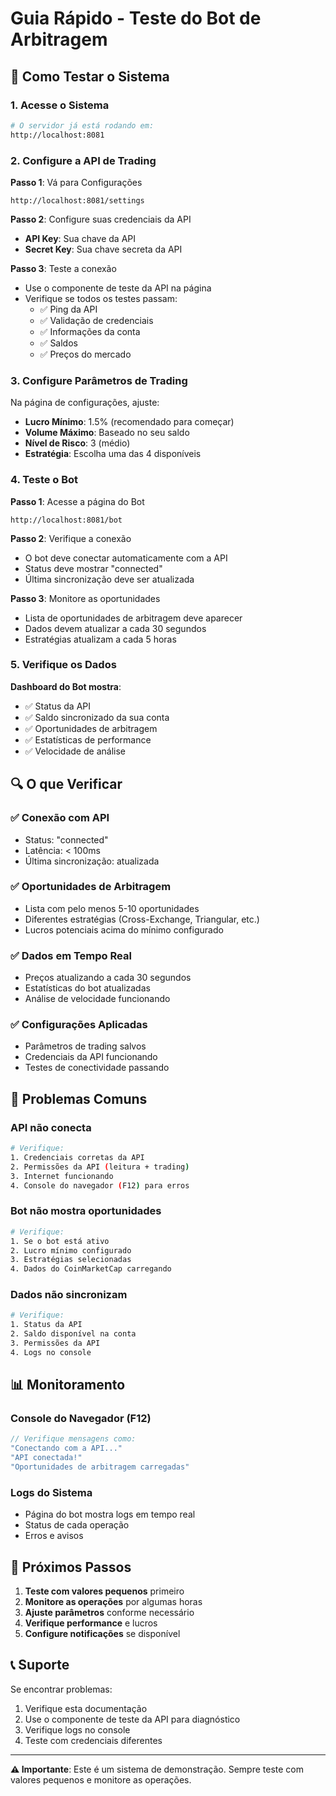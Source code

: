 # Guia Rápido - Teste do Bot de Arbitragem

## 🚀 Como Testar o Sistema

### 1. Acesse o Sistema
```bash
# O servidor já está rodando em:
http://localhost:8081
```

### 2. Configure a API de Trading

**Passo 1**: Vá para Configurações
```
http://localhost:8081/settings
```

**Passo 2**: Configure suas credenciais da API
- **API Key**: Sua chave da API
- **Secret Key**: Sua chave secreta da API

**Passo 3**: Teste a conexão
- Use o componente de teste da API na página
- Verifique se todos os testes passam:
  - ✅ Ping da API
  - ✅ Validação de credenciais
  - ✅ Informações da conta
  - ✅ Saldos
  - ✅ Preços do mercado

### 3. Configure Parâmetros de Trading

Na página de configurações, ajuste:

- **Lucro Mínimo**: 1.5% (recomendado para começar)
- **Volume Máximo**: Baseado no seu saldo
- **Nível de Risco**: 3 (médio)
- **Estratégia**: Escolha uma das 4 disponíveis

### 4. Teste o Bot

**Passo 1**: Acesse a página do Bot
```
http://localhost:8081/bot
```

**Passo 2**: Verifique a conexão
- O bot deve conectar automaticamente com a API
- Status deve mostrar "connected"
- Última sincronização deve ser atualizada

**Passo 3**: Monitore as oportunidades
- Lista de oportunidades de arbitragem deve aparecer
- Dados devem atualizar a cada 30 segundos
- Estratégias atualizam a cada 5 horas

### 5. Verifique os Dados

**Dashboard do Bot mostra**:
- ✅ Status da API
- ✅ Saldo sincronizado da sua conta
- ✅ Oportunidades de arbitragem
- ✅ Estatísticas de performance
- ✅ Velocidade de análise

## 🔍 O que Verificar

### ✅ Conexão com API
- Status: "connected"
- Latência: < 100ms
- Última sincronização: atualizada

### ✅ Oportunidades de Arbitragem
- Lista com pelo menos 5-10 oportunidades
- Diferentes estratégias (Cross-Exchange, Triangular, etc.)
- Lucros potenciais acima do mínimo configurado

### ✅ Dados em Tempo Real
- Preços atualizando a cada 30 segundos
- Estatísticas do bot atualizadas
- Análise de velocidade funcionando

### ✅ Configurações Aplicadas
- Parâmetros de trading salvos
- Credenciais da API funcionando
- Testes de conectividade passando

## 🚨 Problemas Comuns

### API não conecta
```bash
# Verifique:
1. Credenciais corretas da API
2. Permissões da API (leitura + trading)
3. Internet funcionando
4. Console do navegador (F12) para erros
```

### Bot não mostra oportunidades
```bash
# Verifique:
1. Se o bot está ativo
2. Lucro mínimo configurado
3. Estratégias selecionadas
4. Dados do CoinMarketCap carregando
```

### Dados não sincronizam
```bash
# Verifique:
1. Status da API
2. Saldo disponível na conta
3. Permissões da API
4. Logs no console
```

## 📊 Monitoramento

### Console do Navegador (F12)
```javascript
// Verifique mensagens como:
"Conectando com a API..."
"API conectada!"
"Oportunidades de arbitragem carregadas"
```

### Logs do Sistema
- Página do bot mostra logs em tempo real
- Status de cada operação
- Erros e avisos

## 🎯 Próximos Passos

1. **Teste com valores pequenos** primeiro
2. **Monitore as operações** por algumas horas
3. **Ajuste parâmetros** conforme necessário
4. **Verifique performance** e lucros
5. **Configure notificações** se disponível

## 📞 Suporte

Se encontrar problemas:
1. Verifique esta documentação
2. Use o componente de teste da API para diagnóstico
3. Verifique logs no console
4. Teste com credenciais diferentes

---

**⚠️ Importante**: Este é um sistema de demonstração. Sempre teste com valores pequenos e monitore as operações. 